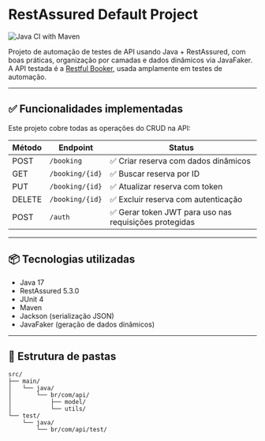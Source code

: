# RestAssured Default Project
![Java CI with Maven](https://github.com/Sinognator/restassured-defaultproject/actions/workflows/maven.yml/badge.svg)

Projeto de automação de testes de API usando Java + RestAssured, com boas práticas, organização por camadas e dados dinâmicos via JavaFaker.  
A API testada é a [Restful Booker](https://restful-booker.herokuapp.com/apidoc/index.html), usada amplamente em testes de automação.

---

## ✅ Funcionalidades implementadas

Este projeto cobre todas as operações do CRUD na API:

| Método | Endpoint                  | Status       |
|--------|---------------------------|--------------|
| POST   | `/booking`                | ✅ Criar reserva com dados dinâmicos |
| GET    | `/booking/{id}`           | ✅ Buscar reserva por ID |
| PUT    | `/booking/{id}`           | ✅ Atualizar reserva com token |
| DELETE | `/booking/{id}`           | ✅ Excluir reserva com autenticação |
| POST   | `/auth`                   | ✅ Gerar token JWT para uso nas requisições protegidas |

---

## 📦 Tecnologias utilizadas

- Java 17
- RestAssured 5.3.0
- JUnit 4
- Maven
- Jackson (serialização JSON)
- JavaFaker (geração de dados dinâmicos)

---

## 📁 Estrutura de pastas

```
src/
├── main/
│   └── java/
│       └── br/com/api/
│           ├── model/
│           └── utils/
└── test/
    └── java/
        └── br/com/api/test/
```
